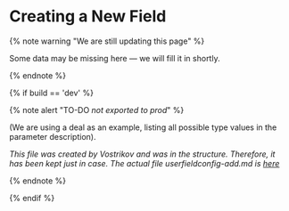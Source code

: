 # Creating a New Field

{% note warning "We are still updating this page" %}

Some data may be missing here — we will fill it in shortly.

{% endnote %}

{% if build == 'dev' %}

{% note alert "TO-DO _not exported to prod_" %}

(We are using a deal as an example, listing all possible type values in the parameter description).

*This file was created by Vostrikov and was in the structure. Therefore, it has been kept just in case. The actual file userfieldconfig-add.md is [here](../userfieldconfig/userfieldconfig/userfieldconfig-add.md)*

{% endnote %}

{% endif %}